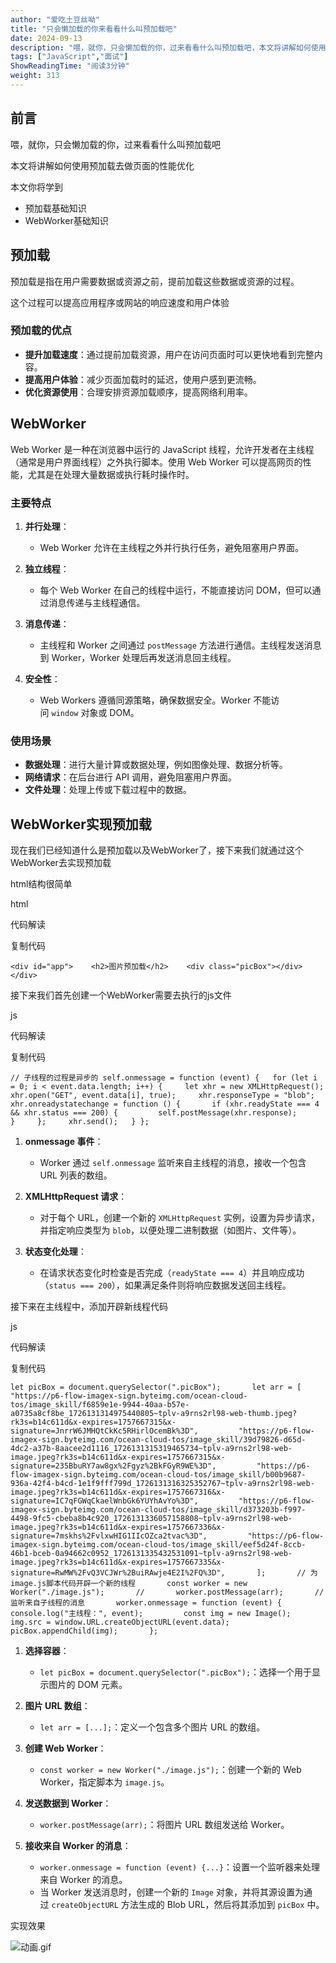 ```yaml
---
author: "爱吃土豆丝呦"
title: "只会懒加载的你来看看什么叫预加载吧"
date: 2024-09-13
description: "喂，就你，只会懒加载的你，过来看看什么叫预加载吧，本文将讲解如何使用预加载去做页面的性能优化，本文你将学到预加载基础知识WebWorker基础知识"
tags: ["JavaScript","面试"]
ShowReadingTime: "阅读3分钟"
weight: 313
---
```

前言
--

喂，就你，只会懒加载的你，过来看看什么叫预加载吧

本文将讲解如何使用预加载去做页面的性能优化

本文你将学到

*   预加载基础知识
*   WebWorker基础知识

预加载
---

预加载是指在用户需要数据或资源之前，提前加载这些数据或资源的过程。

这个过程可以提高应用程序或网站的响应速度和用户体验

### 预加载的优点

*   **提升加载速度**：通过提前加载资源，用户在访问页面时可以更快地看到完整内容。
*   **提高用户体验**：减少页面加载时的延迟，使用户感到更流畅。
*   **优化资源使用**：合理安排资源加载顺序，提高网络利用率。

WebWorker
---------

Web Worker 是一种在浏览器中运行的 JavaScript 线程，允许开发者在主线程（通常是用户界面线程）之外执行脚本。使用 Web Worker 可以提高网页的性能，尤其是在处理大量数据或执行耗时操作时。

### 主要特点

1.  **并行处理**：
    
    *   Web Worker 允许在主线程之外并行执行任务，避免阻塞用户界面。
2.  **独立线程**：
    
    *   每个 Web Worker 在自己的线程中运行，不能直接访问 DOM，但可以通过消息传递与主线程通信。
3.  **消息传递**：
    
    *   主线程和 Worker 之间通过 `postMessage` 方法进行通信。主线程发送消息到 Worker，Worker 处理后再发送消息回主线程。
4.  **安全性**：
    
    *   Web Workers 遵循同源策略，确保数据安全。Worker 不能访问 `window` 对象或 DOM。

### 使用场景

*   **数据处理**：进行大量计算或数据处理，例如图像处理、数据分析等。
*   **网络请求**：在后台进行 API 调用，避免阻塞用户界面。
*   **文件处理**：处理上传或下载过程中的数据。

WebWorker实现预加载
--------------

现在我们已经知道什么是预加载以及WebWorker了，接下来我们就通过这个WebWorker去实现预加载

html结构很简单

html

 代码解读

复制代码

`<div id="app">    <h2>图片预加载</h2>    <div class="picBox"></div> </div>`

接下来我们首先创建一个WebWorker需要去执行的js文件

js

 代码解读

复制代码

`// 子线程的过程是异步的 self.onmessage = function (event) {   for (let i = 0; i < event.data.length; i++) {     let xhr = new XMLHttpRequest();     xhr.open("GET", event.data[i], true);     xhr.responseType = "blob";     xhr.onreadystatechange = function () {       if (xhr.readyState === 4 && xhr.status === 200) {         self.postMessage(xhr.response);       }     };     xhr.send();   } };`

1.  **onmessage 事件**：
    
    *   Worker 通过 `self.onmessage` 监听来自主线程的消息，接收一个包含 URL 列表的数组。
2.  **XMLHttpRequest 请求**：
    
    *   对于每个 URL，创建一个新的 `XMLHttpRequest` 实例，设置为异步请求，并指定响应类型为 `blob`，以便处理二进制数据（如图片、文件等）。
3.  **状态变化处理**：
    
    *   在请求状态变化时检查是否完成（`readyState === 4`）并且响应成功（`status === 200`），如果满足条件则将响应数据发送回主线程。

接下来在主线程中，添加开辟新线程代码

js

 代码解读

复制代码

`let picBox = document.querySelector(".picBox");       let arr = [         "https://p6-flow-imagex-sign.byteimg.com/ocean-cloud-tos/image_skill/f6859e1e-9944-40aa-b57e-a0735a8cf8be_1726131314975440805~tplv-a9rns2rl98-web-thumb.jpeg?rk3s=b14c611d&x-expires=1757667315&x-signature=JnrrW6JMHQtCkKc5RHirlOcemBk%3D",         "https://p6-flow-imagex-sign.byteimg.com/ocean-cloud-tos/image_skill/39d79826-d65d-4dc2-a37b-8aacee2d1116_1726131315319465734~tplv-a9rns2rl98-web-image.jpeg?rk3s=b14c611d&x-expires=1757667315&x-signature=235BbuRY7aw8gx%2Fgyz%2BkFGyR9WE%3D",         "https://p6-flow-imagex-sign.byteimg.com/ocean-cloud-tos/image_skill/b00b9687-936a-42f4-b4cd-1e1f9fff799d_1726131316325352767~tplv-a9rns2rl98-web-image.jpeg?rk3s=b14c611d&x-expires=1757667316&x-signature=IC7qFGWqCkaelWnbGk6YUYhAvYo%3D",         "https://p6-flow-imagex-sign.byteimg.com/ocean-cloud-tos/image_skill/d373203b-f997-4498-9fc5-cbeba8b4c920_1726131336057158808~tplv-a9rns2rl98-web-image.jpeg?rk3s=b14c611d&x-expires=1757667336&x-signature=7mskhs%2FvlxwHIG1IIcOZca2tvac%3D",         "https://p6-flow-imagex-sign.byteimg.com/ocean-cloud-tos/image_skill/eef5d24f-8ccb-46b1-bceb-0a94662c0952_1726131335432531091~tplv-a9rns2rl98-web-image.jpeg?rk3s=b14c611d&x-expires=1757667335&x-signature=RwMW%2FvQ3VCJWr%2BuiRAwje4E2I%2FQ%3D",       ];       // 为image.js脚本代码开辟一个新的线程       const worker = new Worker("./image.js");       //       worker.postMessage(arr);       // 监听来自子线程的消息       worker.onmessage = function (event) {         console.log("主线程：", event);         const img = new Image();         img.src = window.URL.createObjectURL(event.data);         picBox.appendChild(img);       };`

1.  **选择容器**：
    
    *   `let picBox = document.querySelector(".picBox");`：选择一个用于显示图片的 DOM 元素。
2.  **图片 URL 数组**：
    
    *   `let arr = [...];`：定义一个包含多个图片 URL 的数组。
3.  **创建 Web Worker**：
    
    *   `const worker = new Worker("./image.js");`：创建一个新的 Web Worker，指定脚本为 `image.js`。
4.  **发送数据到 Worker**：
    
    *   `worker.postMessage(arr);`：将图片 URL 数组发送给 Worker。
5.  **接收来自 Worker 的消息**：
    
    *   `worker.onmessage = function (event) {...}`：设置一个监听器来处理来自 Worker 的消息。
    *   当 Worker 发送消息时，创建一个新的 `Image` 对象，并将其源设置为通过 `createObjectURL` 方法生成的 Blob URL，然后将其添加到 `picBox` 中。

实现效果

![动画.gif](https://p3-xtjj-sign.byteimg.com/tos-cn-i-73owjymdk6/ba79a4ad11a0424c8f5be701c7072623~tplv-73owjymdk6-jj-mark-v1:0:0:0:0:5o6Y6YeR5oqA5pyv56S-5Yy6IEAg5bCP6ZmI5ZCM5a2m6KaB5Yqq5Yqb5ZGm:q75.awebp?rk3s=f64ab15b&x-expires=1727435494&x-signature=M6g472BoGGX7JLWEm3BddE3o0K0%3D)
